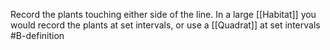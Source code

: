 Record the plants touching either side of the line.
In a large [[Habitat]] you would record the plants at set intervals, or use a [[Quadrat]] at set intervals
#B-definition 